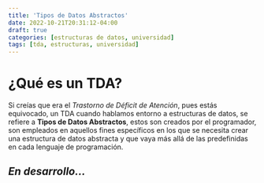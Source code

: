 ```yaml
---
title: 'Tipos de Datos Abstractos'
date: 2022-10-21T20:31:12-04:00
draft: true
categories: [estructuras de datos, universidad]
tags: [tda, estructuras, universidad]
---
```


# ¿Qué es un TDA?

Si creías que era el _Trastorno de Déficit de Atención_, pues estás equivocado, un TDA cuando hablamos entorno a estructuras de datos, se refiere a **Tipos de Datos Abstractos**, estos son creados por el programador, son empleados en aquellos fines específicos en los que se necesita crear una estructura de datos abstracta y que vaya más allá de las predefinidas en cada lenguaje de programación.

## _En desarrollo..._
